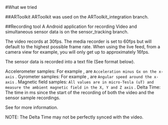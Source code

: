 #What we tried


##ARToolkit
ARToolkit was used on the ARToolkit_integration branch.

##Recording tool
A Android application for recording Video and simultaneous sensor data is on the sensor_tracking branch.

The video records at 30fps. The media recorder is set to 60fps but will default to the highest possible frame rate.
When using the live feed, from a camera view for example, you will only get up to approximately 16fps.

The sensor data is recorded into a text file (See format below).
<Accel X> <Accel Y> <Accel Z> <Gyro X> <Gyro Y> <Gyro Z> <MagField X> <MagField y> <MagField z> <Delta time>

Accelerometer samples: For example <Accel X>, are `Acceleration minus Gx on the x-axis` .
Gyrometer samples: For example <Gyro X>, are `Angular speed around the x-axis` .
Magnetic field samples: `All values are in micro-Tesla (uT) and measure the ambient magnetic field in the X, Y and Z axis` .
Delta Time: The time in ms since the start of the recording of both the video and the sensor sample recordings.

See <link> for more information.

NOTE: The Delta Time may not be perfectly synced with the video.
